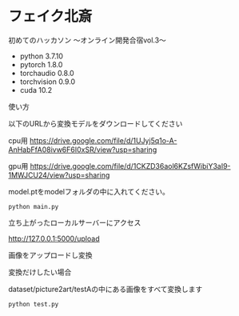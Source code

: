 # フェイク北斎

初めてのハッカソン ～オンライン開発合宿vol.3～

* python 3.7.10
* pytorch 1.8.0
* torchaudio 0.8.0
* torchvision 0.9.0
* cuda 10.2

使い方

以下のURLから変換モデルをダウンロードしてください

cpu用
https://drive.google.com/file/d/1UJyj5q1o-A-AnHabFfA08ivw6F6I0xSR/view?usp=sharing

gpu用
https://drive.google.com/file/d/1CKZD36aol6KZsfWibiY3aI9-1MWJCU24/view?usp=sharing


model.ptをmodelフォルダの中に入れてください。

```
python main.py
```

立ち上がったローカルサーバーにアクセス  

http://127.0.0.1:5000/upload

画像をアップロードし変換


変換だけしたい場合

dataset/picture2art/testAの中にある画像をすべて変換します

```
python test.py  
```









